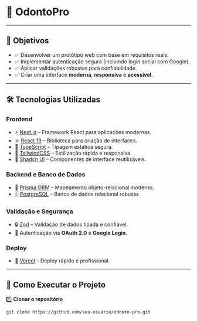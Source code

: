 # 🦷 OdontoPro

---

## 🎯 Objetivos
- ✅ Desenvolver um protótipo web com base em requisitos reais.
- ✅ Implementar autenticação segura (incluindo login social com Google).
- ✅ Aplicar validações robustas para confiabilidade.
- ✅ Criar uma interface **moderna**, **responsiva** e **acessível**.

---

## 🛠️ Tecnologias Utilizadas

### **Frontend**
- ⚡ [Next.js](https://nextjs.org/) – Framework React para aplicações modernas.
- ⚛️ [React 19](https://react.dev/) – Biblioteca para criação de interfaces.
- 📝 [TypeScript](https://www.typescriptlang.org/) – Tipagem estática segura.
- 🎨 [TailwindCSS](https://tailwindcss.com/) – Estilização rápida e responsiva.
- 🧩 [Shadcn UI](https://ui.shadcn.com/) – Componentes de interface reutilizáveis.

### **Backend e Banco de Dados**
- 🔄 [Prisma ORM](https://www.prisma.io/) – Mapeamento objeto-relacional moderno.
- 🗄️ [PostgreSQL](https://www.postgresql.org/) – Banco de dados relacional robusto.

### **Validação e Segurança**
- 🔒 [Zod](https://zod.dev/) – Validação de dados tipada e confiável.
- 🔑 Autenticação via **OAuth 2.0** e **Google Login**.

### **Deploy**
- 🚀 [Vercel](https://vercel.com/) – Deploy rápido e profissional.

---

## 🚀 Como Executar o Projeto

1️⃣ **Clonar o repositório**
```bash
git clone https://github.com/seu-usuario/odonto-pro.git
